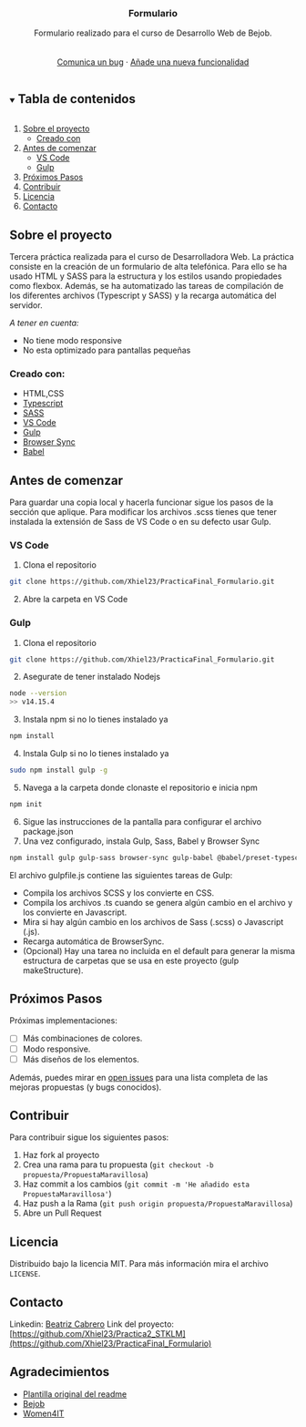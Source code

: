 <!-- PROJECT LOGO -->
<br />
<p align="center">

  <h3 align="center">Formulario</h3>

  <p align="center">
    Formulario realizado para el curso de Desarrollo Web de Bejob.
    <br />
    <br />
    <br />
    <a href="https://github.com/Xhiel23/PracticaFinal_Formulario/issues">Comunica un bug</a>
    ·
    <a href="https://github.com/Xhiel23/PracticaFinal_Formulario/issues">Añade una nueva funcionalidad</a>
  </p>
</p>



<!-- TABLE OF CONTENTS -->
<details open="open">
  <summary><h2 style="display: inline-block">Tabla de contenidos</h2></summary>
  <ol>
    <li>
      <a href="#sobre-el-proyecto">Sobre el proyecto</a>
      <ul>
        <li><a href="#creado-con">Creado con</a></li>
      </ul>
    </li>
    <li>
      <a href="#antes-de-comenzar">Antes de comenzar</a>
      <ul>
        <li><a href="#vs-code">VS Code</a></li>
        <li><a href="#gulp">Gulp</a></li>
      </ul>
    </li>
    <li><a href="#próximos-pasos">Próximos Pasos</a></li>
    <li><a href="#contribuir">Contribuir</a></li>
    <li><a href="#licencia">Licencia</a></li>
    <li><a href="#contacto">Contacto</a></li>
  </ol>
</details>



<!-- ABOUT THE PROJECT -->
## Sobre el proyecto

Tercera práctica realizada para el curso de Desarrolladora Web. 
La práctica consiste en la creación de un formulario de alta telefónica. Para ello se ha usado HTML y SASS para la estructura y los estilos usando propiedades como flexbox. Además, se ha automatizado las tareas de compilación de los diferentes archivos (Typescript y SASS) y la recarga automática del servidor.
<br />

*A tener en cuenta:*
* No tiene modo responsive
* No esta optimizado para pantallas pequeñas


### Creado con:

* HTML,CSS
* [Typescript](https://www.typescriptlang.org)
* [SASS](https://sass-lang.com)
* [VS Code](https://code.visualstudio.com)
* [Gulp](https://gulpjs.com)
* [Browser Sync](http://www.browsersync.io)
* [Babel](https://babeljs.io/)



<!-- GETTING STARTED -->
## Antes de comenzar

Para guardar una copia local y hacerla funcionar sigue los pasos de la sección que aplique. Para modificar los archivos .scss tienes que tener instalada la extensión de Sass de VS Code o en su defecto usar Gulp.

### VS Code

1. Clona el repositorio
  ```sh
  git clone https://github.com/Xhiel23/PracticaFinal_Formulario.git
  ```
2. Abre la carpeta en VS Code


### Gulp

1. Clona el repositorio
  ```sh
  git clone https://github.com/Xhiel23/PracticaFinal_Formulario.git
  ```
2. Asegurate de tener instalado Nodejs
  ```sh
  node --version
  >> v14.15.4
  ```
3. Instala npm si no lo tienes instalado ya
  ```sh
  npm install
  ```
4. Instala Gulp si no lo tienes instalado ya
  ```sh
  sudo npm install gulp -g
  ```
5. Navega a la carpeta donde clonaste el repositorio e inicia npm
  ```sh
  npm init
  ```
6. Sigue las instrucciones de la pantalla para configurar el archivo package.json
7. Una vez configurado, instala Gulp, Sass, Babel y Browser Sync
  ```sh
  npm install gulp gulp-sass browser-sync gulp-babel @babel/preset-typescript
  ```

El archivo gulpfile.js contiene las siguientes tareas de Gulp:
<ul>
  <li> Compila los archivos SCSS y los convierte en CSS.
  <li> Compila los archivos .ts cuando se genera algún cambio en el archivo y los convierte en Javascript.
  <li> Mira si hay algún cambio en los archivos de Sass (.scss) o Javascript (.js).
  <li> Recarga automática de BrowserSync.
  <li> (Opcional) Hay una tarea no incluida en el default para generar la misma estructura de carpetas que se usa en este proyecto (gulp makeStructure).
</ul>
<!-- USAGE EXAMPLES -->



<!-- ROADMAP -->
## Próximos Pasos
Próximas implementaciones:
- [ ] Más combinaciones de colores.
- [ ] Modo responsive.
- [ ] Más diseños de los elementos.

Además, puedes mirar en [open issues](https://github.com/Xhiel23/PracticaFinal_Formulario/issues) para una lista completa de las mejoras propuestas (y bugs conocidos).




<!-- CONTRIBUTING -->
## Contribuir

Para contribuir sigue los siguientes pasos:

1. Haz fork al proyecto
2. Crea una rama para tu propuesta (`git checkout -b propuesta/PropuestaMaravillosa`)
3. Haz commit a los cambios (`git commit -m 'He añadido esta PropuestaMaravillosa'`)
4. Haz push a la Rama (`git push origin propuesta/PropuestaMaravillosa`)
5. Abre un Pull Request



<!-- LICENSE -->
## Licencia

Distribuido bajo la licencia MIT. Para más información mira el archivo `LICENSE`.



<!-- CONTACT -->
## Contacto

Linkedin: [Beatriz Cabrero](www.linkedin.com/in/beatriz-cabrero-saiz-85b74a1ab)
Link del proyecto: [https://github.com/Xhiel23/Practica2_STKLM](https://github.com/Xhiel23/PracticaFinal_Formulario)



<!-- ACKNOWLEDGEMENTS -->
## Agradecimientos
* [Plantilla original del readme](https://github.com/othneildrew/Best-README-Template)
* [Bejob](https://www.bejob.com)
* [Women4IT](https://www.bejob.com/women-4-it/)






<!-- MARKDOWN LINKS & IMAGES -->
<!-- https://www.markdownguide.org/basic-syntax/#reference-style-links -->

